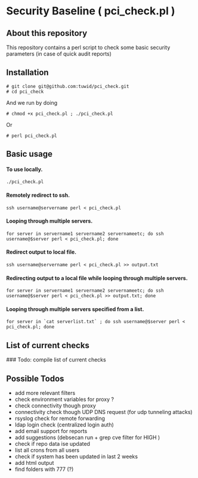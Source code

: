 # Security Baseline ( pci_check.pl )

## About this repository
This repository contains a perl script to check some basic security parameters (in case of quick audit reports) 

## Installation

	# git clone git@github.com:tuwid/pci_check.git
	# cd pci_check
And we run by doing

	# chmod +x pci_check.pl ; ./pci_check.pl

Or

	# perl pci_check.pl

## Basic usage
#### To use locally.
	./pci_check.pl
#### Remotely redirect to ssh.
	ssh username@servername perl < pci_check.pl
#### Looping through multiple servers.
	for server in servername1 servername2 servernameetc; do ssh username@$server perl < pci_check.pl; done
#### Redirect output to local file.
	ssh username@servername perl < pci_check.pl >> output.txt
#### Redirecting output to a local file while looping through multiple servers.
	for server in servername1 servername2 servernameetc; do ssh username@$server perl < pci_check.pl >> output.txt; done
#### Looping through multiple servers specified from a list.
	for server in `cat serverlist.txt` ; do ssh username@$server perl < pci_check.pl; done

## List of current checks

\### Todo: compile list of current checks


## Possible Todos

- add more relevant filters
- check environment variables for proxy ?
- check connectivity though proxy
- connectivity check though UDP DNS request (for udp tunneling attacks) 
- rsyslog check for remote forwarding
- ldap login check (centralized login auth)
- add email support for reports
- add suggestions (debsecan run + grep cve filter for HIGH )
- check if repo data ise updated
- list all crons from all users
- check if system has been updated in last 2 weeks
- add html output 
- find folders with 777 (?)
